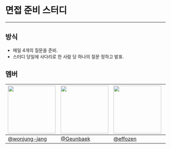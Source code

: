 # 면접 준비 스터디
---

## 방식

- 매일 4개의 질문을 준비.
- 스터디 당일에 사다리로 한 사람 당 하나의 질문 정하고 발표.

## 멤버

| <img src="https://github.com/wonjung-jang.png" width="150px" /> | <img src="https://github.com/Geunbaek.png" width="150px" /> | <img src="https://github.com/effozen.png" width="150px" /> | <img src="https://github.com/SU-VIN.png" width="150px" /> |
|---------|------|------|--------|
| [@wonjung-jang](https://github.com/wonjung-jang) | [@Geunbaek](https://github.com/Geunbaek) | [@effozen](https://github.com/effozen) | [@SU-VIN](https://github.com/SU-VIN) |
